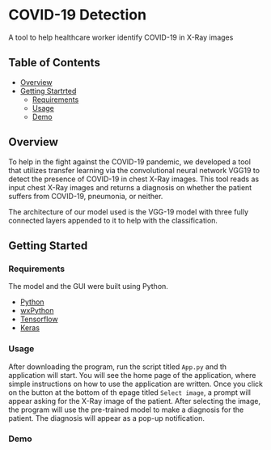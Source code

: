 # COVID-19 Detection
A tool to help healthcare worker identify COVID-19 in X-Ray images

## Table of Contents

- [Overview](#overview)
- [Getting Startrted](#requirements)
  * [Requirements](#requirements)
  * [Usage](#Usage)
  * [Demo](#demo)


## Overview
To help in the fight against the COVID-19 pandemic, we developed a tool that utilizes transfer learning via the convolutional neural network VGG19 to detect the presence of COVID-19 in chest X-Ray images. This tool reads as input chest X-Ray images and returns a diagnosis on whether the patient suffers from COVID-19, pneumonia, or neither.

The architecture of our model used is the VGG-19 model with three fully connected layers appended to it to help with the classification.

## Getting Started
### Requirements
The model and the GUI were built using Python.
- [Python](https://www.python.org/)
- [wxPython](https://www.wxpython.org/)
- [Tensorflow](https://www.tensorflow.org/)
- [Keras](https://keras.io/)

### Usage
After downloading the program, run the script titled `App.py` and th application will start.
You will see the home page of the application, where simple instructions on how to use the application are written.
Once you click on the button at the bottom of th epage titled `Select image`, a prompt will appear asking for the X-Ray image of the patient.
After selecting the image, the program will use the pre-trained model to make a diagnosis for the patient.
The diagnosis will appear as a pop-up notification.

### Demo

